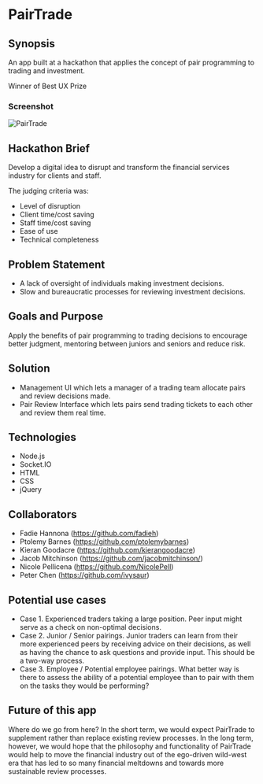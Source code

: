 # PairTrade

## Synopsis
An app built at a hackathon that applies the concept of pair programming to trading and investment.

Winner of Best UX Prize

### Screenshot
![PairTrade](https://raw.githubusercontent.com/jacobmitchinson/Fynhance/master/public/Images/pair_window_screenshot.png)

## Hackathon Brief
Develop a digital idea to disrupt and transform the financial services industry for clients and staff.

The judging criteria was:
- Level of disruption
- Client time/cost saving
- Staff time/cost saving
- Ease of use
- Technical completeness

## Problem Statement
- A lack of oversight of individuals making investment decisions.
- Slow and bureaucratic processes for reviewing investment decisions.

## Goals and Purpose
Apply the benefits of pair programming to trading decisions to encourage better judgment, mentoring between juniors and seniors and reduce risk.

## Solution
- Management UI which lets a manager of a trading team allocate pairs and review decisions made.
- Pair Review Interface which lets pairs send trading tickets to each other and review them real time.

## Technologies
- Node.js
- Socket.IO
- HTML
- CSS
- jQuery

## Collaborators
- Fadie Hannona (https://github.com/fadieh)
- Ptolemy Barnes (https://github.com/ptolemybarnes)
- Kieran Goodacre (https://github.com/kierangoodacre)
- Jacob Mitchinson (https://github.com/jacobmitchinson/)
- Nicole Pellicena (https://github.com/NicolePell)
- Peter Chen (https://github.com/ivysaur)

## Potential use cases
- Case 1. Experienced traders taking a large position. Peer input might serve as a check on non-optimal decisions.
- Case 2. Junior / Senior pairings. Junior traders can learn from their more experienced peers by receiving advice on their decisions, as well as having the chance to ask questions and provide input. This should be a two-way process.
- Case 3. Employee / Potential employee pairings. What better way is there to assess the ability of a potential employee than to pair with them on the tasks they would be performing?

## Future of this app
Where do we go from here? In the short term, we would expect PairTrade to supplement rather than replace existing review processes. In the long term, however, we would hope that the philosophy and functionality of PairTrade would help to move the financial industry out of the ego-driven wild-west era that has led to so many financial meltdowns and towards more sustainable review processes.
